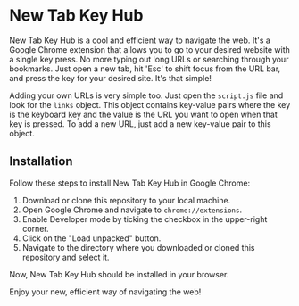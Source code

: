 # New Tab Key Hub

New Tab Key Hub is a cool and efficient way to navigate the web. It's a Google Chrome extension that allows you to go to your desired website with a single key press. No more typing out long URLs or searching through your bookmarks. Just open a new tab, hit 'Esc' to shift focus from the URL bar, and press the key for your desired site. It's that simple!

Adding your own URLs is very simple too. Just open the `script.js` file and look for the `links` object. This object contains key-value pairs where the key is the keyboard key and the value is the URL you want to open when that key is pressed. To add a new URL, just add a new key-value pair to this object.

## Installation

Follow these steps to install New Tab Key Hub in Google Chrome:

1. Download or clone this repository to your local machine.
2. Open Google Chrome and navigate to `chrome://extensions`.
3. Enable Developer mode by ticking the checkbox in the upper-right corner.
4. Click on the "Load unpacked" button.
5. Navigate to the directory where you downloaded or cloned this repository and select it.

Now, New Tab Key Hub should be installed in your browser.

Enjoy your new, efficient way of navigating the web!